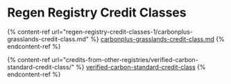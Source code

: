 # Regen Registry Credit Classes

{% content-ref url="regen-registry-credit-classes-1/carbonplus-grasslands-credit-class.md" %}
[carbonplus-grasslands-credit-class.md](regen-registry-credit-classes-1/carbonplus-grasslands-credit-class.md)
{% endcontent-ref %}

{% content-ref url="credits-from-other-registries/verified-carbon-standard-credit-class/" %}
[verified-carbon-standard-credit-class](credits-from-other-registries/verified-carbon-standard-credit-class/)
{% endcontent-ref %}
